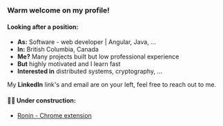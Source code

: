 ### Warm welcome on my profile!

#### Looking after a position:
* __As:__ Software - web developer | Angular, Java, ...
* __In:__ British Columbia, Canada
* __Me?__ Many projects built but low professional experience
* __But__ highly motivated and I learn fast
* __Interested in__ distributed systems, cryptography, ...

My __LinkedIn__ link's and email are on your left, feel free to reach out to me.

#### 👷‍♂ Under construction:
* [Ronin - Chrome extension](https://github.com/bo0st3r/Ronin_Chrome_Extension)



<!--
**bo0st3r/bo0st3r** is a ✨ _special_ ✨ repository because its `README.md` (this file) appears on your GitHub profile.

Here are some ideas to get you started:

- 🔭 I’m currently working on ...
- 🌱 I’m currently learning ...
- 👯 I’m looking to collaborate on ...
- 🤔 I’m looking for help with ...
- 💬 Ask me about ...
- 📫 How to reach me: ...
- 😄 Pronouns: ...
- ⚡ Fun fact: ...
-->
